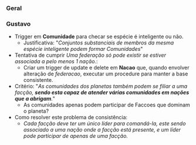 ### Geral

### Gustavo
* Trigger em **Comunidade** para checar se espécie é inteligente ou não.
    * Justificativa: "_Conjuntos substanciais de membros da mesma espécie inteligente podem formar Comunidades_"
* Tentativa de cumprir _Uma federação só pode existir se estiver associada a pelo menos 1 nação._:
    * Criar um trigger de update e delete em **Nacao** que, quando envolver alteração de _federacao_, executar um procedure para manter a base consistente.
* Critério: "_As comunidades dos planetas também podem se filiar a uma facção, **sendo esta capaz de atender várias comunidades em nações que a abrigam**._"
    * As comunidades apenas podem participar de Faccoes que dominam o planeta?
* Como resolver este problema de consistência:
    *  _Cada facção deve ter um único líder para comandá-la, este sendo associado a uma nação onde a facção está presente, e um líder pode participar de apenas de uma facção._

